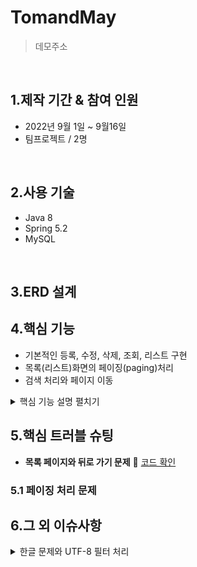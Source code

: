 # TomandMay
>데모주소

</br>

## 1.제작 기간 & 참여 인원
* 2022년 9월 1일 ~ 9월16일
* 팀프로젝트 / 2명

</br>

## 2.사용 기술
* Java 8
* Spring 5.2
* MySQL

</br>

## 3.ERD 설계




## 4.핵심 기능
* 기본적인 등록, 수정, 삭제, 조회, 리스트 구현
* 목록(리스트)화면의 페이징(paging)처리
* 검색 처리와 페이지 이동
<details>
<summary>핵심 기능 설명 펼치기</summary>
<div markdown="1">       

### 4.1 전체 흐름

### 4.2 사용자 요청

### 4.3 Controller

![BoardController의 분석](./controller%EA%B3%84%EC%B8%B5%EA%B5%AC%EC%A1%B0.jpeg)
- **CRUD 처리** :pushpin: [코드 확인](https://github.com/sda607/sunghoon-hong/blob/3967e8742641962dd29ff88e7516fcecf15f32a1/tamproject2/src/main/java/com/spring/controller/BoardController.java)

- **목록 화면 처리** :pushpin: [코드 확인]()

</div>
</details>




## 5.핵심 트러블 슈팅
- **목록 페이지와 뒤로 가기 문제** :pushpin: [코드 확인]()

### 5.1 페이징 처리 문제


## 6.그 외 이슈사항
<details>
<summary>한글 문제와 UTF-8 필터 처리</summary>
<div markdown="1">
1.브라우저에서 한글이 꺠져서 전송되는지 확인

2.문제가 없다면 스프링 MVC 쪽에서 한글을 처리하는 필터를 등록
![web.xml을 이용할 때의 UTF-8 필터](./UTF-8.png)



</div>
</details>
